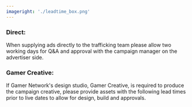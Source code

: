 ```yaml
---
imageright: './leadtime_box.png'
---
```


### Direct:

When supplying ads directly to the trafficking team please allow two working days for Q&A and approval with the campaign manager on the advertiser side.

### Gamer Creative:

If Gamer Network's design studio, Gamer Creative, is required to produce the campaign creative, please provide assets with the following lead times prior to live dates to allow for design, build and approvals.
